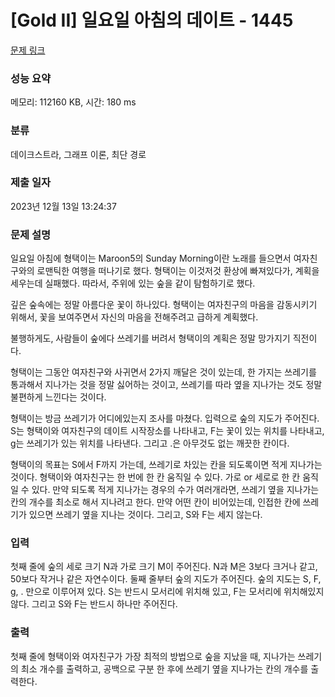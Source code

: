 # [Gold II] 일요일 아침의 데이트 - 1445 

[문제 링크](https://www.acmicpc.net/problem/1445) 

### 성능 요약

메모리: 112160 KB, 시간: 180 ms

### 분류

데이크스트라, 그래프 이론, 최단 경로

### 제출 일자

2023년 12월 13일 13:24:37

### 문제 설명

<p>일요일 아침에 형택이는 Maroon5의 Sunday Morning이란 노래를 들으면서 여자친구와의 로맨틱한 여행을 떠나기로 했다. 형택이는 이것저것 환상에 빠져있다가, 계획을 세우는데 실패했다. 따라서, 주위에 있는 숲을 같이 탐험하기로 했다.</p>

<p>깊은 숲속에는 정말 아름다운 꽃이 하나있다. 형택이는 여자친구의 마음을 감동시키기 위해서, 꽃을 보여주면서 자신의 마음을 전해주려고 급하게 계획했다.</p>

<p>불행하게도, 사람들이 숲에다 쓰레기를 버려서 형택이의 계획은 정말 망가지기 직전이다.</p>

<p>형택이는 그동안 여자친구와 사귀면서 2가지 깨달은 것이 있는데, 한 가지는 쓰레기를 통과해서 지나가는 것을 정말 싫어하는 것이고, 쓰레기를 따라 옆을 지나가는 것도 정말 불편하게 느낀다는 것이다.</p>

<p>형택이는 방금 쓰레기가 어디에있는지 조사를 마쳤다. 입력으로 숲의 지도가 주어진다. S는 형택이와 여자친구의 데이트 시작장소를  나타내고, F는 꽃이 있는 위치를 나타내고, g는 쓰레기가 있는 위치를 나타낸다. 그리고 .은 아무것도 없는 깨끗한 칸이다.</p>

<p>형택이의 목표는 S에서 F까지 가는데, 쓰레기로 차있는 칸을 되도록이면 적게 지나가는 것이다. 형택이와 여자친구는 한 번에 한 칸 움직일 수 있다. 가로 or 세로로 한 칸 움직일 수 있다. 만약 되도록 적게 지나가는 경우의 수가 여러개라면, 쓰레기 옆을 지나가는 칸의 개수를 최소로 해서 지나려고 한다. 만약 어떤 칸이 비어있는데, 인접한 칸에 쓰레기가 있으면 쓰레기 옆을 지나는 것이다. 그리고, S와 F는 세지 않는다.</p>

### 입력 

 <p>첫째 줄에 숲의 세로 크기 N과 가로 크기 M이 주어진다. N과 M은 3보다 크거나 같고, 50보다 작거나 같은 자연수이다. 둘째 줄부터 숲의 지도가 주어진다. 숲의 지도는 S, F, g, . 만으로 이루어져 있다. S는 반드시 모서리에 위치해 있고, F는 모서리에 위치해있지 않다. 그리고 S와 F는 반드시 하나만 주어진다.</p>

### 출력 

 <p>첫째 줄에 형택이와 여자친구가 가장 최적의 방법으로 숲을 지났을 때, 지나가는 쓰레기의 최소 개수를 출력하고, 공백으로 구분 한 후에 쓰레기 옆을 지나가는 칸의 개수를 출력한다.</p>

